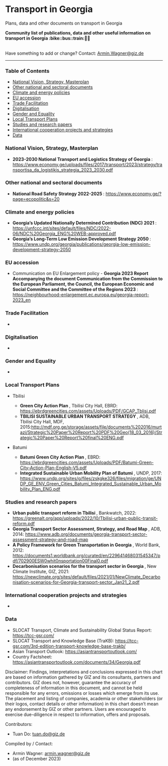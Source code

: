 # Transport in Georgia
Plans, data and other documents on transport in Georgia

<b> 
Community list of publications, data and other useful information on transport in Georgia  :bike::bus::train:🌳🚊
</b><br><br>

Have something to add or change? Contact: Armin.Wagner@giz.de

------------------------------

### Table of Contents

- [National Vision, Strategy, Masterplan](#National-Vision-Strategy-Masterplan)
- [Other national and sectoral documents](#other-national-sectoral-documents) 
- [Climate and energy policies](#climate-energy-policies) 
- [EU accession](#eu-accession)
- [Trade Facilitation](#trade-facilitation)
- [Digitalisation](#digitalisation)
- [Gender and Equality](#gender)
- [Local Transport Plans](#local-transport-plans) 
- [Studies and research papers](#studies-research) 
- [International cooperation projects and strategies](#International-cooperation) 
- [Data](#data) 

  
### National Vision, Strategy, Masterplan <a name="national-vision-strategy-masterplan"></a> 

- <b> 2023-2030 National Transport and Logistics Strategy of Georgia </b>: https://www.economy.ge/uploads/files/2017/transport/2023/strategy/transportisa_da_logistikis_strategia_2023_2030.pdf

### Other national and sectoral documents <a name="other-national-sectoral-documents"></a> 

- <b> National Road Safety Strategy 2022-2025 </b>: https://www.economy.ge/?page=ecopolitic&s=20
  

### Climate and energy policies <a name="climate-energy-policies"></a> 

- <b> Georgia’s Updated Nationally Determined Contribution (NDC) 2021 </b>: https://unfccc.int/sites/default/files/NDC/2022-06/NDC%20Georgia_ENG%20WEB-approved.pdf
- <b> Georgia’s Long-Term Low Emission Development Strategy 2050 </b>: https://www.undp.org/georgia/publications/georgia-low-emission-development-strategy-2050

### EU accession <a name="eu-accession"></a> 

- Communication on EU Enlargement policy - <b> Georgia 2023 Report Accompanying the document Communication from the Commission to the European Parliament, the Council, the European Economic and Social Committee and the Committee of the Regions 2023 </b>: https://neighbourhood-enlargement.ec.europa.eu/georgia-report-2023_en

### Trade Facilitation <a name="trade-facilitation"></a> 

-


### Digitalisation <a name="digitalisation"></a>

-

### Gender and Equality <a name="gender"></a>

- 

### Local Transport Plans <a name="local-transport-plans"></a>  

- Tbilisi
  
  - <b> Green City Action Plan </b>, Tbilisi City Hall, EBRD: https://ebrdgreencities.com/assets/Uploads/PDF/GCAP_Tblisi.pdf 
  - <b> TBILISI SUSTAINABLE URBAN TRANSPORT STRATEGY </b>, ADB, Tbilisi City Hall, MDF, 2015:http://mdf.org.ge/storage/assets/file/documents%202016/murtazi/Strategic%20Paper%20Report%20PDF%20Geo(18_03_2016)/Strategic%20Paper%20Report%20final%20ENG.pdf

- Batumi

  - <b> Batumi Green City Action Plan </b>, EBRD: https://ebrdgreencities.com/assets/Uploads/PDF/Batumi-Green-City-Action-Plan-English-V5.pdf
  - <b> Integrated Sustainable Urban Mobility Plan of Batumi </b>, UNDP, 2017: https://www.undp.org/sites/g/files/zskgke326/files/migration/ge/UNDP_GE_ENV_Green_Cities_Batumi_Integrated_Sustainable_Urban_Mobility_Plan_ENG.pdf
 
  
### Studies and research papers <a name="studies-research"></a> 

- <b> Urban public transport reform in Tbilisi </b>, Bankwatch, 2022: https://greenalt.org/app/uploads/2022/10/Tbilisi-urban-public-transit-reform.pdf
- <b> Georgia Transport Sector Assessment, Strategy, and Road Map </b>, ADB, 2014: https://www.adb.org/documents/georgia-transport-sector-assessment-strategy-and-road-map
- <b> A Policy Framework for Green Transportation in Georgia </b>, World Bank, 2012: https://documents1.worldbank.org/curated/en/229641468031545347/pdf/702900ESW0whit0nsportation00Final0.pdf
- <b> Decarbonisation scenarios for the transport sector in Georgia </b>, New Climate Institute, GIZ, 2021: https://newclimate.org/sites/default/files/2021/01/NewClimate_Decarbonisation-scenarios-for-Georgia-transport-sector_Jan21_2.pdf

### International cooperation projects and strategies <a name="international-cooperation"></a> 

- 

### Data <a name="data"></a>

- SLOCAT Transport, Climate and Sustainability Global Status Report: https://tcc-gsr.com/ 
- SLOCAT Transport and Knowledge Base (TraKB):  https://tcc-gsr.com/3rd-edition-transport-knowledge-base-trakb/
- Asian Transport Outlook: https://asiantransportoutlook.com/
- Country Factsheet: https://asiantransportoutlook.com/documents/34/Georgia.pdf 



Disclaimer: Findings, interpretations and conclusions expressed in this chart are based on information gathered by GIZ and its consultants, partners and contributors. GIZ does not, however, guarantee the accuracy of completeness of information in this document, and cannot be held responsible for any errors, omissions or losses which emerge from its use. The placement and listing of companies, academia or other stakeholders (or their logos, contact details or other information) in this chart doesn’t mean any endorsement by GIZ or other partners. Users are encouraged to exercise due-diligence in respect to information, offers and proposals.


Contributors:
- Tuan Do: tuan.do@giz.de


Compiled by / Contact:
- Armin Wagner: armin.wagner@giz.de
- (as of December 2023)
